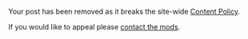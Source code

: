 Your post has been removed as it breaks the site-wide [Content Policy](https://www.redditinc.com/policies/content-policy).

If you would like to appeal please [contact the mods](https://www.reddit.com/message/compose/?to=/r/vba).